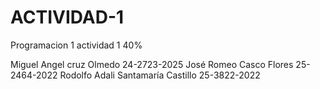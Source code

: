 # ACTIVIDAD-1
Programacion 1 actividad 1 40%

Miguel Angel cruz Olmedo 24-2723-2025
José Romeo Casco Flores 25-2464-2022
Rodolfo Adali Santamaría Castillo 25-3822-2022
